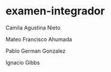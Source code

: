 # examen-integrador

Camila Agustina Nieto

Mateo Francisco Ahumada

Pablo German Gonzalez

Ignacio Gibbs